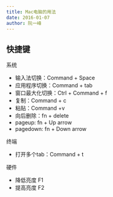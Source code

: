 ```yaml
---
title: Mac电脑的用法
date: 2016-01-07
author: 阮一峰
---
```


## 快捷键

系统

- 输入法切换：Command + Space
- 应用程序切换：Command + tab
- 窗口最大化切换：Ctrl + Command + f
- 复制：Command + c
- 粘贴：Command +v
- 向后删除：fn + delete
- pageup: fn + Up arrow
- pagedown: fn + Down arrow

终端

- 打开多个tab：Command + t

硬件

- 降低亮度 F1
- 提高亮度 F2
